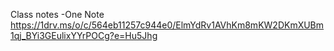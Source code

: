 Class notes -One Note 
https://1drv.ms/o/c/564eb11257c944e0/ElmYdRv1AVhKm8mKW2DKmXUBm1qj_BYi3GEulixYYrPOCg?e=Hu5Jhg
